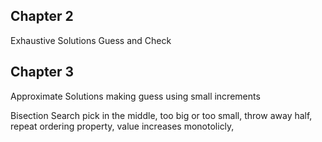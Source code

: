 ## Chapter 2
Exhaustive Solutions
Guess and Check

## Chapter 3
Approximate Solutions
making guess using small increments

Bisection Search
pick in the middle, too big or too small, throw away half, repeat
ordering property, value increases monotolicly,